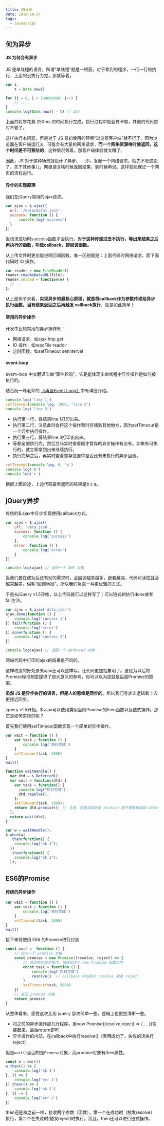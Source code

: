 ```yaml
---
title: JS异步
date: 2018-10-27
tags: 
  - Javascript
---
```


## 何为异步

#### JS 为何会有异步

JS 是单线程的语言，所谓“单线程”就是一根筋，对于拿到的程序，一行一行的执行，上面的没执行为完，那就等着。
```js
var i,
	t = Date.now()

for (i = 0; i < 100000000; i++) {
	// ...
}
console.log(Date.now() - t) // 250
``` 
上面的程序花费 250ms 的时间执行完成，执行过程中就会有卡顿，其他的代码暂时不管了。

这样执行本问题，但是对于 JS 最初使用的环境“浏览器客户端”就不行了。因为浏览器在客户端运行js，可能会有大量的网络请求，**而一个网络资源啥时候返回，这个时间是不可预估的**，这种情况等着，那客户端体验就太糟了。

因此，JS 对于这种场景就设计了异步。 --即，发起一个网络请求，就先不管这边了，先干其他事儿，网络请求啥时候返回结果，到时候再说。这样就能保证一个网页的流程运行。

#### 异步的实现原理
我们在jQuery常用的ajax请求。
```js
var ajax = $.ajax({
  url: '/data/data1.json',
  success: function () {
      console.log('success')
  }
})
```
当请求成功时success函数才会执行。**对于这种传递过去不执行，等出来结果之后再执行的函数，叫做callback，即回调函数。**

从上传文件时更加能说明回调函数。唯一区别就是：上面代码时网络请求，而下面代码时 IO 操作。

```js
var reader = new FileReader()
reader.readAsDataURL(file);
reader.onload = function(e) {
  // ...
};
```
从上面例子来看，**实现异步的最核心原理，就是将callback作为参数传递给异步执行函数，当有结果返回之后再触发 callback执行**，就是如此简单！

#### 常用的异步操作

开发中比较常用的异步操作有：
- 网络请求，如ajax http.get
- IO 操作，如readFile readdir
- 定时函数，如setTimeout setInterval

#### event-loop
event-loop 中文翻译叫做“事件轮询”，它是能体现出单线程中异步操作是如何被执行的。

结合阮一峰老师的 [《再谈Event Loop》](http://www.ruanyifeng.com/blog/2014/10/event-loop.html)中有详细介绍。

```js
console.log('line 1')
setTimeout(console.log, 1000, 'line 2')
console.log('line 3')
```
- 执行第一行，将结果line 1打印出来。
- 执行第二行，注意此时会将这个操作暂时存储到其他地方，因为setTimeout是一个异步执行操作。
- 执行第三行，将结果line 3打印出出来。
- 等都全部执行完，然后立马实时查看刚才暂存的异步操作有没有。如果有可执行的，就立即拿到出来继续执行。
- 执行完毕之后，再实时查看暂存位置中是否还有未执行的异步回调。

```js
setTimeout(console.log, 0, 'a')
console.log('b')
console.log('c')
```
根据上面论述，上述代码最后返回的结果是b c a。



## jQuery异步

传统的$.ajax中异步实现使用callback方式。
```js
var ajax = $.ajax({
    url: 'data.json',
    success: function () {
        console.log('success')
    },
    error: function () {
        console.log('error')
    }
})

console.log(ajax) // 返回一个 XHR 对象
```
当我们要在成功后还有别的需求时，会回调越来越多，嵌套越深，代码可读性就会越来越差，俗称“回调地狱”。所以我们急需一种更优雅的方式。

于是从jQuery v1.5开始，以上代码就可以这样写了：可以链式的执行done或者fail方法。
```js
var ajax = $.ajax('data.json')
ajax.done(function () {
    console.log('success 1')
}).fail(function () {
    console.log('error')
}).done(function () {
    console.log('success 2')
})

console.log(ajax) // 返回一个 deferred 对象
```

两端代码中打印的ajax的结果是不同的。

这样改造的好处原来ajax还可以这样写，让代码更加抽象明了。这也为以后的Promise标准制定提供了很大意义的参考，你可以以为这就是后面Promise的原型。

**虽然 JS 是异步执行的语言，但是人的思维是同步的**。所以我们寻求让逻辑看上去更接近同步。


jquery v1.5开始，$.ajax可以使用类似当前Promise的then函数以及链式操作。那它是如何实现的呢？

首先我们使用setTimeout函数实现一个简单的异步操作。
```js
var wait = function () {
    var task = function () {
        console.log('执行完成')
    }
    setTimeout(task, 2000)
}
wait()
```

```js
function waitHandle() {
  var dtd = $.Deferred();
  var wait = function(dtd) {
    var task = function() {
      console.log("执行完成");
      dtd.resolve();
    };
    setTimeout(task, 2000);
    return dtd.promise(); // 注意，这里返回的是 primise 而不是直接返回 deferred 对象
  };
  return wait(dtd);
}

var w = waitHandle();
$.when(w)
  .then(function() {
    console.log("ok 1");
  })
  .then(function() {
    console.log("ok 2");
  });
```


## ES6的Promise

#### 传统的异步操作
```js
var wait = function () {
    var task = function () {
        console.log('执行完成')
    }
    setTimeout(task, 2000)
}
wait()
```

接下来将使用 ES6 的Promise进行封装
```js
const wait =  function () {
    // 定义一个 promise 对象
    const promise = new Promise((resolve, reject) => {
        // 将之前的异步操作，包括到这个 new Promise 函数之内
        const task = function () {
            console.log('执行完成')
            resolve()  // callback 中去执行 resolve 或者 reject
        }
        setTimeout(task, 2000)
    })
    // 返回 promise 对象
    return promise
}
```
从整体看来，感觉这次比用 jquery 那次简单一些，逻辑上也更加清晰一些。
- 将之前的异步操作那几行程序，用new Promise((resolve,reject) => {.....})包装起来，最后return即可
- 异步操作的内部，在callback中执行resolve()（表明成功了，失败的话执行reject）

但是`wait()`返回的是`Promise`对象，而promise对象有then属性。
```js
const w = wait()
w.then(() => {
    console.log('ok 1')
}, () => {
    console.log('err 1')
}).then(() => {
    console.log('ok 2')
}, () => {
    console.log('err 2')
})
```
then还是和之前一样，接收两个参数（函数），第一个在成功时（触发resolve）执行，第二个在失败时(触发reject)时执行。而且，then还可以进行链式操作。








